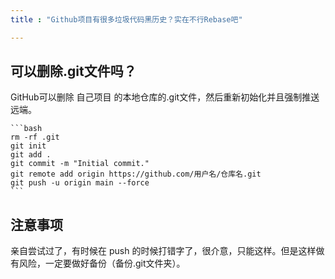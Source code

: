 ```yaml
---
title : "Github项目有很多垃圾代码黑历史？实在不行Rebase吧"

---
```


## 可以删除.git文件吗？

 GitHub可以删除 自己项目 的本地仓库的.git文件，然后重新初始化并且强制推送远端。

    ```bash
    rm -rf .git
    git init
    git add .
    git commit -m "Initial commit."
    git remote add origin https://github.com/用户名/仓库名.git
    git push -u origin main --force
    ```

 ## 注意事项
 亲自尝试过了，有时候在 push 的时候打错字了，很介意，只能这样。但是这样做有风险，一定要做好备份（备份.git文件夹）。
    




